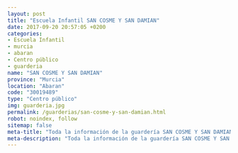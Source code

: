 ```yaml
---
layout: post
title: "Escuela Infantil SAN COSME Y SAN DAMIAN"
date: 2017-09-20 20:57:05 +0200
categories:
- Escuela Infantil
- murcia
- abaran
- Centro público
- guarderia
name: "SAN COSME Y SAN DAMIAN"
province: "Murcia"
location: "Abaran"
code: "30019489"
type: "Centro público"
img: guarderia.jpg
permalink: /guarderias/san-cosme-y-san-damian.html
robot: noindex, follow
sitemap: false
meta-title: "Toda la información de la guardería SAN COSME Y SAN DAMIAN"
meta-description: "Toda la información de la guardería SAN COSME Y SAN DAMIAN"
---
```

